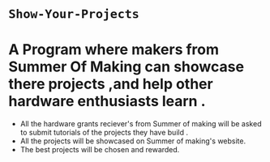 # `Show-Your-Projects`

# A Program where makers from Summer Of Making can showcase there projects ,and help other hardware enthusiasts learn .
<ul>
<li> All the hardware grants reciever's from Summer of making will be asked to submit tutorials of the projects they have build .
<li> All the projects will be showcased on Summer of making's website.
<li>The best projects will be chosen and rewarded.
</ul>

